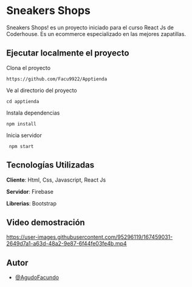 # Sneakers Shops
Sneakers Shops! es un proyecto iniciado para el curso React Js de Coderhouse. Es un ecommerce especializado en las mejores zapatillas.

## Ejecutar localmente el proyecto 

Clona el proyecto

``` https://github.com/Facu9922/Apptienda ```

Ve al directorio del proyecto

``` cd apptienda ```

Instala dependencias

```npm install ```

Inicia servidor 

``` npm start```

## Tecnologías Utilizadas

**Cliente**: Html, Css, Javascript, React Js

**Servidor**: Firebase

**Librerias**: Bootstrap

## Video demostración

https://user-images.githubusercontent.com/95296119/167459031-2649d7a1-a63d-48a2-9e87-6f44fe03fe4b.mp4


## Autor

- [@AgudoFacundo](https://github.com/Facu9922)

